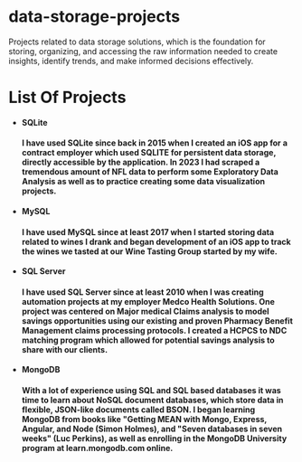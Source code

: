 # data-storage-projects
Projects related to data storage solutions, which is the foundation for storing, organizing, and accessing the raw information needed to create insights, identify trends, and make informed decisions effectively.

# List Of Projects

  - **SQLite**
    #### I have used SQLite since back in 2015 when I created an iOS app for a contract employer which used SQLITE for persistent data storage, directly accessible by the application. In 2023 I had scraped a tremendous amount of NFL data to perform some Exploratory Data Analysis as well as to practice creating some data visualization projects.


 - **MySQL**
   #### I have used MySQL since at least 2017 when I started storing data related to wines I drank and began development of an iOS app to track the wines we tasted at our Wine Tasting Group started by my wife.


 - **SQL Server**
   #### I have used SQL Server since at least 2010 when I was creating automation projects at my employer Medco Health Solutions.  One project was centered on Major medical Claims analysis to model savings opportunities using our existing and proven Pharmacy Benefit Management claims processing protocols.  I created a HCPCS to NDC matching program which allowed for potential savings analysis to share with our clients.  



 - **MongoDB**

   #### With a lot of experience using SQL and SQL based databases it was time to learn about NoSQL document databases, which store data in flexible, JSON-like documents called BSON.  I began learning MongoDB from books like "Getting MEAN with Mongo, Express, Angular, and Node (Simon Holmes), and "Seven databases in seven weeks" (Luc Perkins), as well as enrolling in the MongoDB University program at learn.mongodb.com online.
